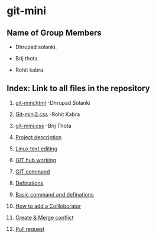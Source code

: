 # git-mini
## Name of Group Members

- Dhrupad solanki.

- Brij thota. 

- Rohit kabra. 

## Index: Link to all files in the repository

1. [git-mini.html](https://github.com/dhrupad09/git-mini/blob/master/git-mini.html) -Dhrupad Solanki        

2. [Git-mini2.css](https://github.com/rohitkabra13/git-mini/blob/patch-3/git-mini2.css) -Rohit Kabra

3. [git-mini.css](https://github.com/dhrupad09/git-mini/blob/master/git-mini.css) -Brij Thota

4. [Project description](https://github.com/rohitkabra13/git-mini/blob/patch-13/Project%20Description.md)

5. [Linux text editing](https://github.com/rohitkabra13/git-mini/blob/patch-13/Linux%20text%20editing.md)

6. [GIT hub working](https://github.com/rohitkabra13/git-mini/blob/patch-13/Github%20Working.md)

7. [GIT command](https://github.com/rohitkabra13/git-mini/blob/patch-13/GIT%20command.md)

8. [Definations](https://github.com/rohitkabra13/git-mini/blob/patch-13/Definitions.md)

9. [Basic command and definations](https://github.com/rohitkabra13/git-mini/blob/patch-13/Basic%20Command%20and%20Definations.md)

10. [How to add a Collloborator](https://github.com/dhrupad09/git-mini/blob/master/Add%20Collaborator.md)

11. [Create & Merge conflict](https://github.com/dhrupad09/git-mini/blob/master/Create%20and%20Merge%20Conflict.md)

12. [Pull request](https://github.com/dhrupad09/git-mini/blob/master/Pull%20request.md)



